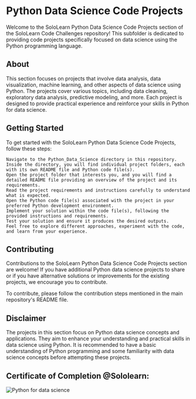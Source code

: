 # Python Data Science Code Projects

Welcome to the SoloLearn Python Data Science Code Projects section of the SoloLearn Code Challenges repository! This subfolder is dedicated to providing code projects specifically focused on data science using the Python programming language.

## About

This section focuses on projects that involve data analysis, data visualization, machine learning, and other aspects of data science using Python. The projects cover various topics, including data cleaning, exploratory data analysis, predictive modeling, and more. Each project is designed to provide practical experience and reinforce your skills in Python for data science.

## Getting Started

To get started with the SoloLearn Python Data Science Code Projects, follow these steps:

    Navigate to the Python_Data_Science directory in this repository.
    Inside the directory, you will find individual project folders, each with its own README file and Python code file(s).
    Open the project folder that interests you, and you will find a detailed README file providing an overview of the project and its requirements.
    Read the project requirements and instructions carefully to understand what is expected.
    Open the Python code file(s) associated with the project in your preferred Python development environment.
    Implement your solution within the code file(s), following the provided instructions and requirements.
    Test your solution and ensure it produces the desired outputs.
    Feel free to explore different approaches, experiment with the code, and learn from your experience.

## Contributing

Contributions to the SoloLearn Python Data Science Code Projects section are welcome! If you have additional Python data science projects to share or if you have alternative solutions or improvements for the existing projects, we encourage you to contribute.

To contribute, please follow the contribution steps mentioned in the main repository's README file.

## Disclaimer

The projects in this section focus on Python data science concepts and applications. They aim to enhance your understanding and practical skills in data science using Python. It is recommended to have a basic understanding of Python programming and some familiarity with data science concepts before attempting these projects.

## Certificate of Completion @Sololearn:

![Python for data science](https://github.com/AWESOME04/Sololearn-Code-Challenges/assets/102630199/055a8547-051c-4c27-bb83-082047676c85)




